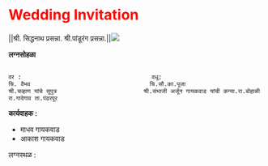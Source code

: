 <html>
<h1 style="color:rgb(255,0,0)">Wedding Invitation</h1>

<p>
||श्री. सिद्धनाथ प्रसन्ना. श्री.पांडूरंग प्रसन्ना.||<img src="https://image.shutterstock.com/image-vector/vector-ganesh-hindu-god-600w-1252608484.jpg"> <Ganesh/img>  

</p>
<h><strong>लग्नसोहळा </strong></h>

<pre>
<code>
वर :                                    वधू: 
चि. वैभव                                 चि.सौ.का.पूजा 
श्री.चव्हाण यांचे सुपुत्र                        श्री.संभाजी अर्जून गायकवाड यांची कन्या.रा.बोहाळी 
रा.गादेगाव ता.पंढरपूर </code></pre>

<strong>कार्यवाहक :</strong>
<p1>

<ul><li>माधव गायकवाड</li> <li>आकाश गायकवाड</li> </ul>
</p1>
लग्नस्थळ : 
</html>
